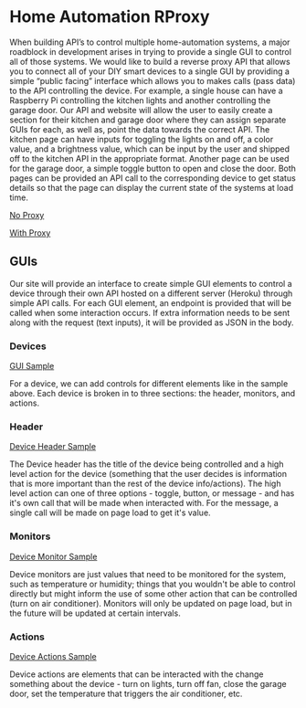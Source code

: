 # Home Automation RProxy

When building API’s to control multiple home-automation systems, a major roadblock in development 
arises in trying to provide a single GUI to control all of those systems. We would like to build a 
reverse proxy API that allows you to connect all of your DIY smart devices to a single GUI by 
providing a simple “public facing” interface which allows you to makes calls (pass data) to the API 
controlling the device. For example, a single house can have a Raspberry Pi controlling the kitchen 
lights and another controlling the garage door. Our API and website will allow the user to easily
create a section for their kitchen and garage door where they can assign separate GUIs for each, as 
well as, point the data towards the correct API. The kitchen page can have inputs for toggling the 
lights on and off, a color value, and a brightness value, which can be input by the user and shipped
off to the kitchen API in the appropriate format. Another page can be used for the garage door, a 
simple toggle button to open and close the door. Both pages can be provided an API call to the 
corresponding device to get status details so that the page can display the current state of the 
systems at load time.

[No Proxy](images/NoProxy.png)

[With Proxy](images/WithProxy.png)

## GUIs
Our site will provide an interface to create simple GUI elements to control a device through their own API
hosted on a different server (Heroku) through simple API calls. For each GUI element, an endpoint
is provided that will be called when some interaction occurs. If extra information needs to be sent
along with the request (text inputs), it will be provided as JSON in the body.

### Devices
[GUI Sample](images/SampleDevice.png)

For a device, we can add controls for different elements like in the sample above. Each device is broken
in to three sections: the header, monitors, and actions.

### Header
[Device Header Sample](images/DeviceHeader.png)

The Device header has the title of the device being controlled and a high level action for the device
(something that the user decides is information that is more important than the rest of the device info/actions).
The high level action can one of three options - toggle, button, or message - and has it's own call that
will be made when interacted with. For the message, a single call will be made on page load to get it's
value.

### Monitors
[Device Monitor Sample](images/DeviceMonitors.png)

Device monitors are just values that need to be monitored for the system, such as temperature or humidity;
things that you wouldn't be able to control directly but might inform the use of some other action that
can be controlled (turn on air conditioner). Monitors will only be updated on page load, but in the future
will be updated at certain intervals.

### Actions
[Device Actions Sample](images/DeviceMonitors.png)

Device actions are elements that can be interacted with the change something about the device - turn on lights,
turn off fan, close the garage door, set the temperature that triggers the air conditioner, etc.